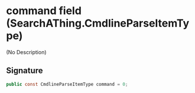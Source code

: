 # command field (SearchAThing.CmdlineParseItemType)
(No Description)

## Signature
```csharp
public const CmdlineParseItemType command = 0;
```
